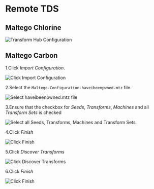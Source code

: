 # Remote TDS

## Maltego Chlorine

![Transform Hub Configuration](https://raw.githubusercontent.com/cmlh/Maltego-haveibeenpwned/gh-pages/images/haveibeenpwned-Transform_Hub-Local_Configuration.png)

## Maltego Carbon

1.Click <i>Import Configuration</i>.

![Click Import Configuration](https://raw.githubusercontent.com/cmlh/Maltego-haveibeenpwned/gh-pages/images/1.Carbon-Import_Configuration.png)

2.Select the `Maltego-Configuration-haveibeenpwned.mtz` file.

![Select haveibeenpwned.mtz file](https://raw.githubusercontent.com/cmlh/Maltego-haveibeenpwned/gh-pages/images/2.Carbon-Select_Configuration_File.png)

3.Ensure that the checkbox for <i>Seeds</i>, <i>Transforms</i>, <i>Machines</i> and all <i>Transform Sets</i> is checked

![Select all Seeds, Transforms, Machines and Transform Sets](https://raw.githubusercontent.com/cmlh/Maltego-haveibeenpwned/gh-pages/images/3.Carbon-Select_Configuration.png)

4.Click <i>Finish</i>

![Click Finish](https://raw.githubusercontent.com/cmlh/Maltego-haveibeenpwned/gh-pages/images/4.Carbon-Import_Complete.png)

5.Click <i>Discover Transforms</i>

![Click Discover Transforms](https://raw.githubusercontent.com/cmlh/Maltego-haveibeenpwned/gh-pages/images/5.Carbon-Discover_Transforms.png)

6.Click <i>Finish</i>

![Click Finish](https://raw.githubusercontent.com/cmlh/Maltego-haveibeenpwned/gh-pages/images/9.Carbon-Discovery_Complete.png)
